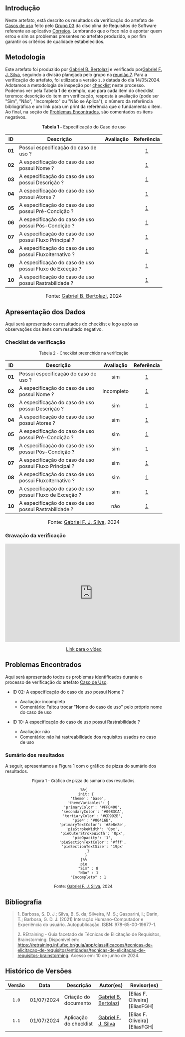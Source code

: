 ## Introdução

Neste artefato, está descrito os resultados da verificação do artefato de [Casos de uso](https://requisitos-de-software.github.io/2024.1-Correios/modelagem/casos_de_uso/#3-mudar-locais-de-recebimento-de-pacotes) feito pelo [Grupo 03](https://requisitos-de-software.github.io/2024.1-Correios/) da disciplina de Requisitos de Software referente ao aplicativo [Correios](https://www.correios.com.br/). Lembrando que o foco não é apontar quem errou e sim os problemas presentes no artefato produzido, e por fim garantir os critérios de qualidade estabelecidos.

## Metodologia

Este artefato foi produzido por [Gabriel B. Bertolazi][GabrielBGH] e verificado por[Gabriel F. J. Silva][GabrielFGH], seguindo a divisão planejada pelo grupo na [reunião 7](https://requisitos-de-software.github.io/2024.1-Correios/atas/ata7/). Para a verificação do artefato, foi utilizada a versão `1.0` datada do dia 14/05/2024. Adotamos a metodologia de inspeção por [checklist](#checklist-de-verificacao) neste processo. Podemos ver pela Tabela 1 de exemplo, que para cada item do checklist teremos: descrição do item em verificação, resposta à avaliação (pode ser "Sim", "Não", "Incompleto" ou "Não se Aplica"), o número da referência bibliográfica e um link para um print da referência que o fundamenta o item. Ao final, na seção de [Problemas Encontrados](#problemas-encontrados), são comentados os itens negativos.

<p align="center" > <strong> Tabela 1 - </strong>Especificação do Caso de uso</font></p>

| ID  | Descrição | Avaliação | Referência |
| :-: | --------- | :-------: | :--------: | 
|**01**|Possui especificação do caso de uso ? | | <a id="anchor_1" href="#REF1">1</a> | |
|**02**|A especificação do caso de uso possui Nome ? | | <a id="anchor_1" href="#REF1">1</a> | |
|**03**|A especificação do caso de uso possui Descrição ? | | <a id="anchor_1" href="#REF1">1</a> | |
|**04**|A especificação do caso de uso possui Atores ? | | <a id="anchor_1" href="#REF1">1</a> | |
|**05**|A especificação do caso de uso possui Pré-Condição ? | | <a id="anchor_1" href="#REF1">1</a> | |
|**06**|A especificação do caso de uso possui Pós-Condição ? | | <a id="anchor_1" href="#REF1">1</a> | |
|**07**|A especificação do caso de uso possui Fluxo Principal ? | | <a id="anchor_1" href="#REF1">1</a> | |
|**08**|A especificação do caso de uso possui Fluxolternativo ? | | <a id="anchor_1" href="#REF1">1</a> | |
|**09**|A especificação do caso de uso possui Fluxo de Exceção ? | | <a id="anchor_1" href="#REF1">1</a> | |
|**10**|A especificação do caso de uso possui Rastrabilidade ? | | <a id="anchor_1" href="#REF1">1</a> | |



<font size="3"><p style="text-align: center">Fonte: [Gabriel B. Bertolazi](https://github.com/Bertolazi), 2024</p></font>

## Apresentação dos Dados

Aqui será apresentado os resultados do checklist e logo após as observações dos itens com resultado negativo.

### Checklist de verificação

<font size="2"><p style="text-align: center">Tabela 2 - Checklist preenchido na verificação</p></font>

| ID  | Descrição | Avaliação | Referência |
| :-: | --------- | :-------: | :--------: | 
| **01** | Possui especificação do caso de uso ? | sim | <a id="anchor_1" href="#REF1">1</a> |
| **02** | A especificação do caso de uso possui Nome ? | incompleto | <a id="anchor_1" href="#REF1">1</a> |
| **03** | A especificação do caso de uso possui Descrição ? | sim | <a id="anchor_1" href="#REF1">1</a> |
| **04** | A especificação do caso de uso possui Atores ? | sim | <a id="anchor_1" href="#REF1">1</a> |
| **05** | A especificação do caso de uso possui Pré-Condição ? | sim | <a id="anchor_1" href="#REF1">1</a> |
| **06** | A especificação do caso de uso possui Pós-Condição ? | sim | <a id="anchor_1" href="#REF1">1</a> |
| **07** | A especificação do caso de uso possui Fluxo Principal ? | sim | <a id="anchor_1" href="#REF1">1</a> |
| **08** | A especificação do caso de uso possui Fluxolternativo ? | sim | <a id="anchor_1" href="#REF1">1</a> |
| **09** | A especificação do caso de uso possui Fluxo de Exceção ? | sim | <a id="anchor_1" href="#REF1">1</a> |
| **10** | A especificação do caso de uso possui Rastrabilidade ? | não | <a id="anchor_1" href="#REF1">1</a> |

<font size="3"><p style="text-align: center">Fonte: [Gabriel F. J. Silva][GabrielFGH], 2024</p></font>

### Gravação da verificação

<!-- para o iframe do vídeo, bote width = 560 e height = 315 -->

<div style="text-align: center;">
    <iframe width="560" height="315" src="https://www.youtube.com/embed/5IGkh5RpdMc" title="(Entrega 5.2) Verificação:  Caso de Uso 3 &quot;Mudar locais de recebimento de pacotes&quot;" frameborder="0" allow="accelerometer; autoplay; clipboard-write; encrypted-media; gyroscope; picture-in-picture; web-share" referrerpolicy="strict-origin-when-cross-origin" allowfullscreen></iframe>
</div>

<p style="text-align: center">
    <a href="https://www.youtube.com/watch?v=5IGkh5RpdMc"> Link para o vídeo </a>
</p>


## Problemas Encontrados

Aqui será apresentado todos os problemas identificados durante o processo de verificação do artefato [Caso de Uso](https://requisitos-de-software.github.io/2024.1-Correios/modelagem/casos_de_uso/#3-mudar-locais-de-recebimento-de-pacotes).

- ID 02: A especificação do caso de uso possui Nome ?
    - Avaliação: incompleto
    - Comentário: Faltou trocar "Nome do caso de uso" pelo próprio nome do caso de uso

- ID 10: A especificação do caso de uso possui Rastrabilidade ?
    - Avaliação: não
    - Comentário: não há rastreabilidade dos requisitos usados no caso de uso

### Sumário dos resultados

<!-- Conte as quantidade de ocorrencias e coloque no Grafico a quantidade em cada tipo de avaliação (se não ouver incidencia de um tipo como "não se aplica", apague a linha do mesmo)-->
A seguir, apresentamos a Figura 1 com o gráfico de pizza do sumário dos resultados.

<font size="2"><p style="text-align: center">Figura 1 - Gráfico de pizza do sumário dos resultados.</p></font>

<center>

``` mermaid
%%{
  init: {
    'theme': 'base',
    'themeVariables': {
        'primaryColor': '#FFD400',
        'secondaryColor': '#0083CA',
        'tertiaryColor': '#CD992B',
        'pie4': '#00416B',
        'primaryTextColor': '#8e8e8e',
        'pieStrokeWidth': '0px',
        'pieOuterStrokeWidth': '0px',
        'pieOpacity': '1',
        'pieSectionTextColor': '#fff',
        'pieSectionTextSize': '19px'
    }
  }
}%%
pie
    "Sim" : 8
    "Não" : 1
    "Incompleto" : 1
```

</center>

<font size="2"><p style="text-align: center">Fonte: [Gabriel F. J. Silva][GabrielFGH], 2024.</p></font>


## Bibliografia

> 1<a id="ref1">.</a> Barbosa, S. D. J.; Silva, B. S. da; Silveira, M. S.; Gasparini, I.; Darin, T.; Barbosa, G. D. J. (2021) Interação Humano-Computador e Experiência do usuário. Autopublicação. ISBN: 978-65-00-19677-1.
>
> 2<a id="ref2">.</a> REtraining - Guia facetado de Técnicas de Elicitação de Requisitos, Brainstorming. Disponível em: <https://retraining.inf.ufsc.br/guia/app/classificacoes/tecnicas-de-elicitacao-de-requisitos/entidades/tecnicas-de-elicitacao-de-requisitos-brainstorming>. Acesso em: 10 de junho de 2024.

## Histórico de Versões

| Versão | Data | Descrição | Autor(es) | Revisor(es) |
| :----: | :--: | --------- | ----------- | ------ |
| `1.0`  | 01/07/2024 | Criação do documento | [Gabriel B. Bertolazi][GabrielBGH] | [Elias F. Oliveira][EliasFGH] |
| `1.1`  | 01/07/2024 | Aplicação do checklist | [Gabriel F. J. Silva][GabrielFGH] | [Elias F. Oliveira][EliasFGH] |

[ClaudioGH]: https://github.com/claudiohsc
[DaniloGH]: https://github.com/Danilo-Carvalho-Antunes
[EliasGH]: https://github.com/EliasOliver21
[GabrielBGH]: https://github.com/Bertolazi
[GabrielFGH]: https://github.com/MMcLovin
[PabloGH]: https://github.com/pabloheika
[RicardoGH]: https://www.github.com/avmricardo